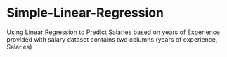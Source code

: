# Simple-Linear-Regression
Using Linear Regression to Predict Salaries based on years of Experience provided with salary dataset contains two columns (years of experience, Salaries) 
